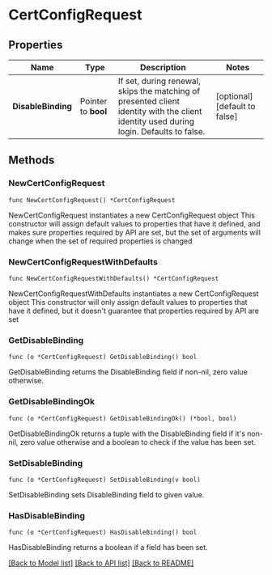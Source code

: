# CertConfigRequest

## Properties

Name | Type | Description | Notes
------------ | ------------- | ------------- | -------------
**DisableBinding** | Pointer to **bool** | If set, during renewal, skips the matching of presented client identity with the client identity used during login. Defaults to false. | [optional] [default to false]

## Methods

### NewCertConfigRequest

`func NewCertConfigRequest() *CertConfigRequest`

NewCertConfigRequest instantiates a new CertConfigRequest object
This constructor will assign default values to properties that have it defined,
and makes sure properties required by API are set, but the set of arguments
will change when the set of required properties is changed

### NewCertConfigRequestWithDefaults

`func NewCertConfigRequestWithDefaults() *CertConfigRequest`

NewCertConfigRequestWithDefaults instantiates a new CertConfigRequest object
This constructor will only assign default values to properties that have it defined,
but it doesn't guarantee that properties required by API are set

### GetDisableBinding

`func (o *CertConfigRequest) GetDisableBinding() bool`

GetDisableBinding returns the DisableBinding field if non-nil, zero value otherwise.

### GetDisableBindingOk

`func (o *CertConfigRequest) GetDisableBindingOk() (*bool, bool)`

GetDisableBindingOk returns a tuple with the DisableBinding field if it's non-nil, zero value otherwise
and a boolean to check if the value has been set.

### SetDisableBinding

`func (o *CertConfigRequest) SetDisableBinding(v bool)`

SetDisableBinding sets DisableBinding field to given value.

### HasDisableBinding

`func (o *CertConfigRequest) HasDisableBinding() bool`

HasDisableBinding returns a boolean if a field has been set.


[[Back to Model list]](../README.md#documentation-for-models) [[Back to API list]](../README.md#documentation-for-api-endpoints) [[Back to README]](../README.md)


